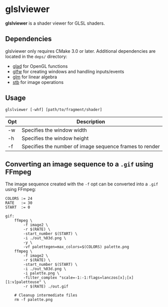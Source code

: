 glslviewer
==========

**glslviewer** is a shader viewer for GLSL shaders.

Dependencies
------------

glslviewer only requires CMake 3.0 or later. Additional dependencies are located in the `deps/` directory:

* [glad](https://github.com/Dav1dde/glad) for OpenGL functions
* [glfw](https://github.com/glfw/glfw) for creating windows and handling inputs/events
* [glm](https://github.com/g-truc/glm) for linear algebra
* [stb](https://github.com/nothings/stb) for image operations

Usage
-----

`glslviewer [-whf] [path/to/fragment/shader]`

| Opt | Description |
| --- | ----------- |
| -w | Specifies the window width |
| -h | Specifies the window height |
| -f | Specifies the number of image sequence frames to render |

Converting an image sequence to a `.gif` using FFmpeg
---------------------------------------------------------

The image sequence created with the `-f` opt can be converted into a `.gif` using FFmpeg:

```
COLORS := 24
RATE   := 30
START  := 0

gif:
	ffmpeg \
		-f image2 \
		-r $(RATE) \
		-start_number $(START) \
		-i ./out_%03d.png \
		-y \
		-vf palettegen=max_colors=$(COLORS) palette.png
	ffmpeg \
		-f image2 \
		-r $(RATE) \
		-start_number $(START) \
		-i ./out_%03d.png \
		-i palette.png \
		-filter_complex "scale=-1:-1:flags=lanczos[x];[x][1:v]paletteuse" \
		-r $(RATE) ./out.gif

	# Cleanup intermediate files
	rm -f palette.png
```
